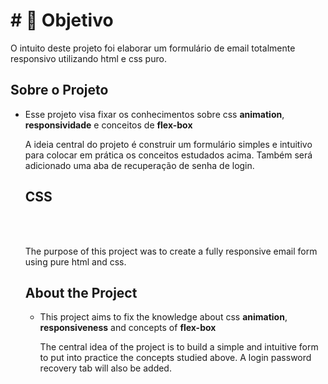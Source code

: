 # # 🎯 Objetivo
<p>O intuito deste projeto foi elaborar um formulário de email totalmente responsivo utilizando html e css puro. </p>

<h2>Sobre o Projeto</h2>

<ul>
<li>Esse projeto visa fixar os conhecimentos sobre css <b>animation</b>, <b>responsividade</b> e conceitos de <b>flex-box</b></li>

<p>A ideia central do projeto é construir um formulário simples e intuitivo para colocar em prática os conceitos estudados acima. Também será adicionado uma aba de recuperação de senha de login.</p>


<h2>CSS</h2>
<br></br>
<p>The purpose of this project was to create a fully responsive email form using pure html and css. </p>

<h2>About the Project</h2>

<ul>
<li>This project aims to fix the knowledge about css <b>animation</b>, <b>responsiveness</b> and concepts of <b>flex-box</b></li>

<p>The central idea of ​​the project is to build a simple and intuitive form to put into practice the concepts studied above. A login password recovery tab will also be added.</p>

